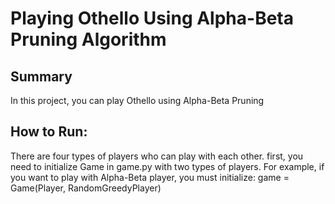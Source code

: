 # Playing Othello Using Alpha-Beta Pruning Algorithm

## Summary
In this project, you can play Othello using Alpha-Beta Pruning

## How to Run:
There are four types of players who can play with each other. first, you need to initialize Game in game.py with two types of players. For example, if you want to play with Alpha-Beta player, you must initialize: 
    game = Game(Player, RandomGreedyPlayer)

